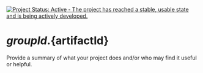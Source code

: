 [![Project Status: Active - The project has reached a stable, usable state and is being actively developed.](http://www.repostatus.org/badges/latest/active.svg)](http://www.repostatus.org/#active)

# ${groupId}.${artifactId}
Provide a summary of what your project does and/or who may find it useful or helpful.

